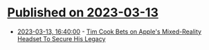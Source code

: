 # [Published on 2023-03-13](index.md)

* [2023-03-13, 16:40:00](https://apple.slashdot.org/story/23/03/13/1610244/tim-cook-bets-on-apples-mixed-reality-headset-to-secure-his-legacy?utm_source=rss1.0mainlinkanon&utm_medium=feed) - [Tim Cook Bets on Apple's Mixed-Reality Headset To Secure His Legacy](https://apple.slashdot.org/story/23/03/13/1610244/tim-cook-bets-on-apples-mixed-reality-headset-to-secure-his-legacy?utm_source=rss1.0mainlinkanon&utm_medium=feed)
